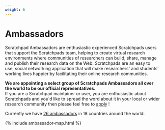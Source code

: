 ```yaml
---
weight: 6
---
```


Ambassadors
===========

Scratchpad Ambassadors are enthusiastic experienced Scratchpads users that support the Scratchpads team, helping to create virtual research environments where communities of researchers can build, share, manage and publish their research data on the Web. Scratchpads are an easy to use, social networking application that will make researchers' and students' working lives happier by facilitating their online research communities.

**We are appointing a select group of Scratchpads Ambassadors all over the world to be our official representatives.**  
If you are a Scratchpad maintainer or user, you are enthusiastic about Scratchpads and you'd like to spread the word about it in your local or wider research community then please feel free to [apply](ambassadors/form) !

Currently we have [26 ambassadors](ambassadors/current) in 18 countries around the world.

{% include ambassador-map.html %}